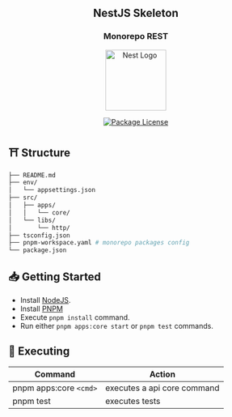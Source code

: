 <h2 align="center"><b>NestJS Skeleton</b></h2>
<h3 align="center"><b>Monorepo REST</b></h3>

<p align="center">
  <a href="http://nestjs.com/" target="blank"><img src="https://nestjs.com/img/logo-small.svg" width="120" alt="Nest Logo" /></a>
</p>

<p align="center">
  <a href="https://github.com/calvear93/nestjs-template" target="_blank">
	<img src="https://img.shields.io/github/license/calvear93/nestjs-template" alt="Package License" />
  </a>
</p>

## ⛩ **Structure**

```bash
├── README.md
├── env/
│   └── appsettings.json
├── src/
│   ├── apps/
│   │   └── core/
│   └── libs/
│       └── http/
├── tsconfig.json
├── pnpm-workspace.yaml # monorepo packages config
└── package.json
```

## 📥 **Getting Started**

-   Install [NodeJS](https://nodejs.org/es/).
-   Install [PNPM](https://pnpm.io/installation)
-   Execute `pnpm install` command.
-   Run either `pnpm apps:core start` or `pnpm test` commands.

## 🧪 **Executing**

| Command                | Action                      |
| ---------------------- | --------------------------- |
| pnpm apps:core `<cmd>` | executes a api core command |
| pnpm test              | executes tests              |
